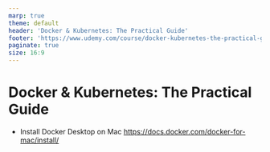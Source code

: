 ```yaml
---
marp: true
theme: default
header: 'Docker & Kubernetes: The Practical Guide'
footer: 'https://www.udemy.com/course/docker-kubernetes-the-practical-guide/'
paginate: true
size: 16:9
---
```


# Docker & Kubernetes: The Practical Guide

- Install Docker Desktop on Mac https://docs.docker.com/docker-for-mac/install/
